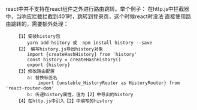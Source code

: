 react中并不支持在react组件之外进行路由跳转。举个例子：
在http.js中拦截器中，当响应拦截拦截到401时，跳转到登录页，这个时候react时没法
直接使用路由跳转的，需要额外处理：
```
    【1】安装history包
        yarn add hsitory 或  npm install history --save
    【2】 编写history.js导出history对象
        import {createHashHistory} from 'history'
        const history = createHashHistory()
        export {history}
    【3】修改路由配置
        a: 替换标签名
            import {unstable_HistoryRouter as HistoryRouter} from 'react-router-dom'
        b: 传递history属性，值为【2】中导出的history
    【4】在http.js中引入【2】中编写的history
```
